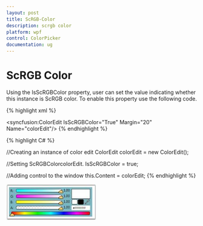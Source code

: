 ```yaml
---
layout: post
title: ScRGB-Color
description: scrgb color
platform: wpf
control: ColorPicker
documentation: ug
---
```


# ScRGB Color

Using the IsScRGBColor property, user can set the value indicating whether this instance is ScRGB color. To enable this property use the following code.

{% highlight xml %}


<!-- Adding ColorEdit -->
<syncfusion:ColorEdit IsScRGBColor="True" Margin="20" Name="colorEdit"/>
{% endhighlight %}

{% highlight C# %}


//Creating an instance of color edit
ColorEdit colorEdit = new ColorEdit();

//Setting ScRGBColorcolorEdit.
IsScRGBColor = true;

//Adding control to the window
this.Content = colorEdit;
{% endhighlight %}




![](ScRGB-Color_images/ScRGB-Color_img1.jpeg)



